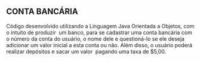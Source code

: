 ## **CONTA BANCÁRIA**

Código desenvolvido utilizando a Linguagem Java Orientada a Objetos, com o intuito de produzir  um banco, para se cadastrar uma conta bancária com o número da conta do usuário, o nome dele e questioná-lo se ele deseja adicionar um valor inicial a esta conta ou não. Além disso, o usuário poderá realizar depósitos e sacar um valor  pagando uma taxa de $5,00. 

&nbsp;
